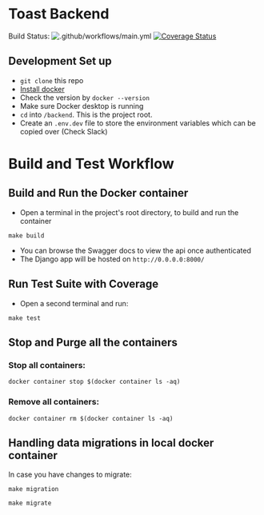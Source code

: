 # Toast Backend
  Build Status: ![.github/workflows/main.yml](https://github.com/cci-toast/backend/workflows/.github/workflows/main.yml/badge.svg)
  [![Coverage Status](https://coveralls.io/repos/github/cci-toast/backend/badge.svg?branch=master)](https://coveralls.io/github/cci-toast/backend?branch=master)
## Development Set up
- `git clone` this repo 
- [Install docker](https://docs.docker.com/docker-for-mac/install/)
- Check the version by `docker --version`
- Make sure Docker desktop is running 
- `cd` into `/backend`. This is the project root.
- Create an `.env.dev` file to store the environment variables which can be copied over (Check Slack) 

# Build and Test Workflow
## Build and Run the Docker container
- Open a terminal in the project's root directory, to build and run the container
```
make build
```
- You can browse the Swagger docs to view the api once authenticated
- The Django app will be hosted on `http://0.0.0.0:8000/`
## Run Test Suite with Coverage
- Open a second terminal and run:
```
make test
```
## Stop and Purge all the containers
### Stop all containers:   
```
docker container stop $(docker container ls -aq)
```
### Remove all containers: 
```
docker container rm $(docker container ls -aq)
```

## Handling data migrations in local docker container
In case you have changes to migrate:
```
make migration
```
```
make migrate
```
